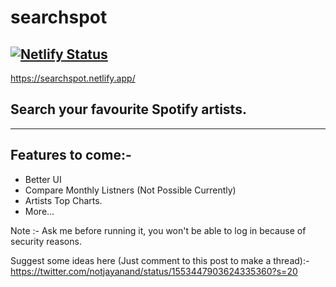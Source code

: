 # searchspot
[![Netlify Status](https://api.netlify.com/api/v1/badges/3fc17655-a710-4718-a291-7ba24e63fa85/deploy-status)](https://app.netlify.com/sites/searchspot/deploys)
-----------------------------------------------------------------------------------------------------------------------------------------------------------------
https://searchspot.netlify.app/
## Search your favourite Spotify artists.
-----------------------------------------------------------------------------------------------------------------------------------------------------------------
## Features to come:-
* Better UI
* Compare Monthly Listners (Not Possible Currently)
* Artists Top Charts.
* More...

Note :- Ask me before running it, you won't be able to log in because of security reasons.

Suggest some ideas here (Just comment to this post to make a thread):- https://twitter.com/notjayanand/status/1553447903624335360?s=20
